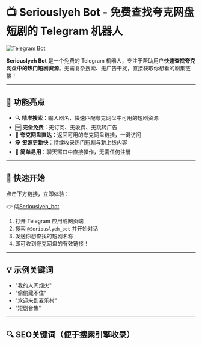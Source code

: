 # 📺 Seriouslyeh Bot - 免费查找夸克网盘短剧的 Telegram 机器人

[![Telegram Bot](https://img.shields.io/badge/Telegram-Bot-blue?logo=telegram)](https://t.me/Seriouslyeh_bot)

**Seriouslyeh Bot** 是一个免费的 Telegram 机器人，专注于帮助用户**快速查找夸克网盘中的热门短剧资源**。无需复杂搜索、无广告干扰，直接获取你想看的剧集链接！

---

## 🚀 功能亮点

- 🔍 **精准搜索**：输入剧名，快速匹配夸克网盘中可用的短剧资源  
- 🆓 **完全免费**：无订阅、无收费、无跳转广告  
- 📁 **夸克网盘直达**：返回可用的夸克网盘链接，一键访问  
- 🕵️ **资源更新快**：持续收录热门短剧与新上线内容  
- 🤖 **简单易用**：聊天窗口中直接操作，无需任何注册

---

## 📎 快速开始

点击下方链接，立即体验：

👉 [@Seriouslyeh_bot](https://t.me/Seriouslyeh_bot)

1. 打开 Telegram 应用或网页端  
2. 搜索 `@Seriouslyeh_bot` 并开始对话  
3. 发送你想查找的短剧名称  
4. 即可收到夸克网盘的有效链接！

---

## 💡 示例关键词

- "我的人间烟火"
- "偷偷藏不住"
- "欢迎来到麦乐村"
- "短剧合集"

---

## 🔍 SEO关键词（便于搜索引擎收录）

